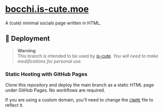 # [bocchi.is-cute.moe](https://bocchi.is-cute.moe)
A (cute) minimal socials page written in HTML.

## 🌠 Deployment
> **Warning**  
> This branch is intended to be used by [is-cute](https://github.com/is-cute). *You will need to make modifications for personal use.*

### Static Hosting with GitHub Pages
Clone this repository and deploy the main branch as a static HTML page under GitHub Pages. No workflows are required.

If you are using a custom domain, you'll need to change the [`CNAME`](https://github.com/is-cute/is-cute.github.io/blob/bocchi/CNAME) file to reflect it.
